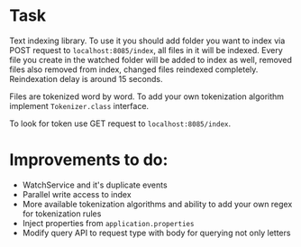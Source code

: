 # Task

Text indexing library. To use it you should add folder you want to index via POST request to `localhost:8085/index`, all files in it will be indexed. Every file you create in the watched folder will be added to index as well, removed files also removed from index, changed files reindexed completely. Reindexation delay is around 15 seconds.

Files are tokenized word by word. To add your own tokenization algorithm implement `Tokenizer.class` interface.  

To look for token use GET request to `localhost:8085/index`.

# Improvements to do:

- WatchService and it's duplicate events
- Parallel write access to index
- More available tokenization algorithms and ability to add your own regex for tokenization rules 
- Inject properties from `application.properties`
- Modify query API to request type with body for querying not only letters  